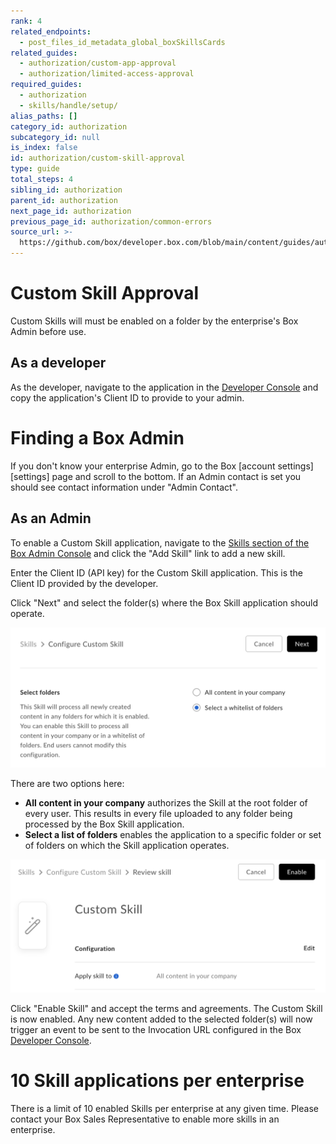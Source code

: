 ```yaml
---
rank: 4
related_endpoints:
  - post_files_id_metadata_global_boxSkillsCards
related_guides:
  - authorization/custom-app-approval
  - authorization/limited-access-approval
required_guides:
  - authorization
  - skills/handle/setup/
alias_paths: []
category_id: authorization
subcategory_id: null
is_index: false
id: authorization/custom-skill-approval
type: guide
total_steps: 4
sibling_id: authorization
parent_id: authorization
next_page_id: authorization
previous_page_id: authorization/common-errors
source_url: >-
  https://github.com/box/developer.box.com/blob/main/content/guides/authorization/custom-skill-approval.md
---
```

# Custom Skill Approval

Custom Skills will must be enabled on a folder by the enterprise's Box Admin
before use.

## As a developer

As the developer, navigate to the application in the
[Developer Console][devconsole] and copy the application's Client ID to provide
to your admin.

<Message>

# Finding a Box Admin

If you don't know your enterprise Admin, go to the Box [account
settings][settings] page and scroll to the bottom. If an Admin contact is set
you should see contact  information under "Admin Contact".

</Message>

## As an Admin

To enable a Custom Skill application, navigate to the
[Skills section of the Box Admin Console][adminconsole] and click the
"Add Skill" link to add a new skill.

Enter the Client ID (API key) for the Custom Skill application. This is the
Client ID provided by the developer.

Click "Next" and select the folder(s) where the Box Skill application should
operate.

<ImageFrame border>

![Select a skill to add](images/skills-select.png)

</ImageFrame>

There are two options here:

* **All content in your company** authorizes the Skill at the root folder of every user. This results in every file uploaded to any folder being processed by the Box Skill application.
* **Select a list of folders** enables the application to a specific folder or set of folders on which the Skill application operates.

<ImageFrame border>

![Select a skill to add](images/skills-confirm.png)

</ImageFrame>

Click "Enable Skill" and accept the terms and agreements. The Custom Skill is
now enabled. Any new content added to the selected folder(s) will now trigger an
event to be sent to the Invocation URL configured in the Box
[Developer Console][devconsole].

<Message>

# 10 Skill applications per enterprise

There is a limit of 10 enabled Skills per enterprise at any given time. Please
contact your Box Sales Representative to enable more skills in an enterprise.

</Message>

[adminconsole]: https://app.box.com/master/skills
[devconsole]: https://app.box.com/developers/console